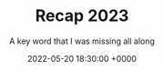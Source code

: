 ---
layout: post
title: Recap 2023
subtitle: A key word that I was missing all along
date: 2022-05-20 18:30:00 +0000

---
